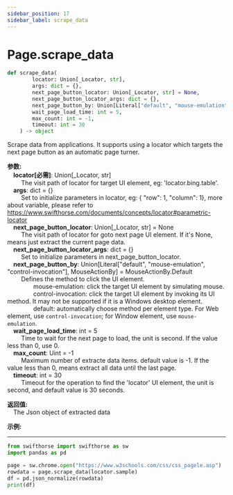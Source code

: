 ```yaml
---
sidebar_position: 17
sidebar_label: scrape_data
---
```

# Page.scrape_data  

```python
def scrape_data(
        locator: Union[_Locator, str],
        args: dict = {},
        next_page_button_locator: Union[_Locator, str] = None,
        next_page_button_locator_args: dict = {},
        next_page_button_by: Union[Literal["default", "mouse-emulation", "control-invocation"], MouseActionBy] = MouseActionBy.Default,
        wait_page_load_time: int = 5,
        max_count: int = -1,
        timeout: int = 30
    ) -> object
```  


 Scrape data from applications. It supports using a locator which targets the next page button as an automatic page turner.   

**参数:**  
    &emsp;**locator[必需]**: Union[_Locator, str]   
        &emsp;&emsp; The visit path of locator for target UI element, eg: 'locator.bing.table'.  
    &emsp;**args**: dict = {}     
        &emsp;&emsp; Set to initialize parameters in locator, eg: { "row": 1,  "column": 1}, more about variable, please refer to https://www.swifthorse.com/documents/concepts/locator#parametric-locator    
    &emsp;**next_page_button_locator**: Union[_Locator, str] = None       
        &emsp;&emsp; The visit path of locator for goto next page UI element. If it's None, means just extract the current page data.      
    &emsp;**next_page_button_locator_args**: dict = {}  
        &emsp;&emsp; Set to initialize parameters in next_page_button_locator.  
    &emsp;**next_page_button_by**:  Union[Literal["default", "mouse-emulation", "control-invocation"], MouseActionBy] = MouseActionBy.Default  
        &emsp;&emsp; Defines the method to click the UI element.  
        &emsp;&emsp;&emsp;&emsp; mouse-emulation: click the target UI element by simulating mouse.  
        &emsp;&emsp;&emsp;&emsp; control-invocation: click the target UI element by invoking its UI method. It may not be supported if it is a Windows desktop element.  
        &emsp;&emsp;&emsp;&emsp; default: automatically choose method per element type. For Web element, use `control-invocation`; for Window element, use `mouse-emulation`.  
    &emsp;**wait_page_load_time**: int = 5   
        &emsp;&emsp; Time to wait for the next page to load, the unit is second. If the value less than 0, use 0.  
    &emsp;**max_count**: Uint = -1   
        &emsp;&emsp; Maximum number of extracte data items. default value is -1. If the value less than 0, means extract all data until the last page.   
    &emsp;**timeout**: int = 30  
        &emsp;&emsp; Timeout for the operation to find the 'locator' UI element, the unit is second, and default value is 30 seconds. 

**返回值:**  
    &emsp;The Json object of extracted data

**示例:**
***
```python
from swifthorse import swifthorse as sw
import pandas as pd

page = sw.chrome.open("https://www.w3schools.com/css/css_pagele.asp")
rowdata = page.scrape_data(locator.sample)
df = pd.json_normalize(rowdata)
print(df)

```